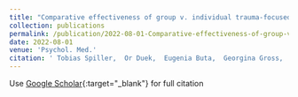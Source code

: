 ```yaml
---
title: "Comparative effectiveness of group v. individual trauma-focused treatment for posttraumatic stress disorder in veterans"
collection: publications
permalink: /publication/2022-08-01-Comparative-effectiveness-of-group-v-individual-trauma-focused-treatment-for-posttraumatic-stress-disorder-in-veterans
date: 2022-08-01
venue: 'Psychol. Med.'
citation: ' Tobias Spiller,  Or Duek,  Eugenia Buta,  Georgina Gross,  Noelle Smith,  Ilan Harpaz-Rotem, &quot;Comparative effectiveness of group v. individual trauma-focused treatment for posttraumatic stress disorder in veterans.&quot; Psychol. Med., 2022.'
---
```

Use [Google Scholar](https://scholar.google.com/scholar?q=Comparative+effectiveness+of+group+v.+individual+trauma+focused+treatment+for+posttraumatic+stress+disorder+in+veterans){:target="_blank"} for full citation